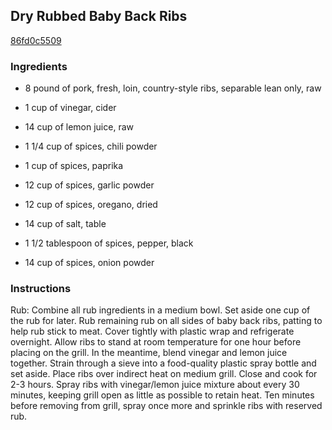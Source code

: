 ## Dry Rubbed Baby Back Ribs

[86fd0c5509](http://www.food.com/recipe/dry-rubbed-baby-back-ribs-432169)

### Ingredients

 - 8 pound of pork, fresh, loin, country-style ribs, separable lean only, raw

 - 1 cup of vinegar, cider

 - 14 cup of lemon juice, raw

 - 1 1/4 cup of spices, chili powder

 - 1 cup of spices, paprika

 - 12 cup of spices, garlic powder

 - 12 cup of spices, oregano, dried

 - 14 cup of salt, table

 - 1 1/2 tablespoon of spices, pepper, black

 - 14 cup of spices, onion powder

### Instructions

Rub: Combine all rub ingredients in a medium bowl. Set aside one cup of the rub for later. Rub remaining rub on all sides of baby back ribs, patting to help rub stick to meat. Cover tightly with plastic wrap and refrigerate overnight. Allow ribs to stand at room temperature for one hour before placing on the grill. In the meantime, blend vinegar and lemon juice together. Strain through a sieve into a food-quality plastic spray bottle and set aside. Place ribs over indirect heat on medium grill. Close and cook for 2-3 hours. Spray ribs with vinegar/lemon juice mixture about every 30 minutes, keeping grill open as little as possible to retain heat. Ten minutes before removing from grill, spray once more and sprinkle ribs with reserved rub.